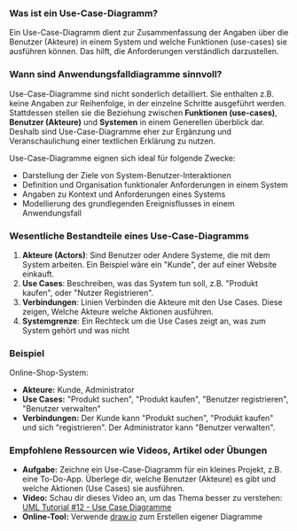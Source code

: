 ### Was ist ein Use-Case-Diagramm?

Ein Use-Case-Diagramm dient zur Zusammenfassung der Angaben über die Benutzer (Akteure) in einem System und welche Funktionen (use-cases) sie ausführen können. 
Das hilft, die Anforderungen verständlich darzustellen.

### Wann sind Anwendungsfalldiagramme sinnvoll?

Use-Case-Diagramme sind nicht sonderlich detailliert. Sie enthalten z.B. keine Angaben zur Reihenfolge, in der einzelne Schritte ausgeführt werden. Stattdessen stellen sie die Beziehung zwischen **Funktionen (use-cases)**, **Benutzer (Akteure)** und **Systemen** in einem Generellen überblick dar. Deshalb sind Use-Case-Diagramme eher zur Ergänzung und Veranschaulichung einer textlichen Erklärung zu nutzen.

Use-Case-Diagramme eignen sich ideal für folgende Zwecke:

- Darstellung der Ziele von System-Benutzer-Interaktionen
- Definition und Organisation funktionaler Anforderungen in einem System
- Angaben zu Kontext und Anforderungen eines Systems
- Modellierung des grundlegenden Ereignisflusses in einem Anwendungsfall

### Wesentliche Bestandteile eines Use-Case-Diagramms

1. **Akteure (Actors)**: Sind Benutzer oder Andere Systeme, die mit dem System arbeiten. Ein Beispiel wäre ein "Kunde", der auf einer Website einkauft.
2. **Use Cases**: Beschreiben, was das System tun soll, z.B. "Produkt kaufen", oder "Nutzer Registrieren".
3. **Verbindungen**: Linien Verbinden die Akteure mit den Use Cases. Diese zeigen, Welche Akteure welche Aktionen ausführen.
4.  **Systemgrenze**: Ein Rechteck um die Use Cases zeigt an, was zum System gehört und was nicht

### Beispiel

Online-Shop-System:

- **Akteure:** Kunde, Administrator
- **Use Cases:** "Produkt suchen", "Produkt kaufen", "Benutzer registrieren", "Benutzer verwalten"
- **Verbindungen:** Der Kunde kann "Produkt suchen", "Produkt kaufen" und sich "registrieren". Der Administrator kann "Benutzer verwalten".
### Empfohlene Ressourcen wie Videos, Artikel oder Übungen

- **Aufgabe:** Zeichne ein Use-Case-Diagramm für ein kleines Projekt, z.B. eine To-Do-App. Überlege dir, welche Benutzer (Akteure) es gibt und welche Aktionen (Use Cases) sie ausführen.
- **Video:** Schau dir dieses Video an, um das Thema besser zu verstehen: [UML Tutorial #12 - Use Case Diagramme](https://www.youtube.com/watch?v=dYfr5Opkw38)
- **Online-Tool:** Verwende [draw.io](https://www.diagrams.net) zum Erstellen eigener Diagramme


